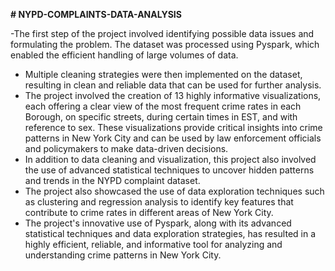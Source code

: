 __# NYPD-COMPLAINTS-DATA-ANALYSIS__

-The first step of the project involved identifying possible data issues and formulating the problem. The dataset was processed using Pyspark, which enabled the efficient handling of large volumes of data.
- Multiple cleaning strategies were then implemented on the dataset, resulting in clean and reliable data that can be used for further analysis.
- The project involved the creation of 13 highly informative visualizations, each offering a clear view of the most frequent crime rates in each Borough, on specific streets, during certain times in EST, and with reference to sex. These visualizations provide critical insights into crime patterns in New York City and can be used by law enforcement officials and policymakers to make data-driven decisions.
- In addition to data cleaning and visualization, this project also involved the use of advanced statistical techniques to uncover hidden patterns and trends in the NYPD complaint dataset.
- The project also showcased the use of data exploration techniques such as clustering and regression analysis to identify key features that contribute to crime rates in different areas of New York City.
- The project's innovative use of Pyspark, along with its advanced statistical techniques and data exploration strategies, has resulted in a highly efficient, reliable, and informative tool for analyzing and understanding crime patterns in New York City.

